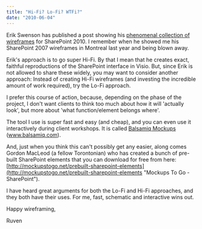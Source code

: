 ```yaml
---
title: "Hi-Fi? Lo-Fi? WTFi?"
date: "2010-06-04"
---
```


Erik Swenson has published a post showing his [phenomenal collection of wireframes](http://erikswenson.blogspot.com/2010/06/sharepoint-2010-ia-wireframe-toolkit.html "Erik Swenson's Blog") for SharePoint 2010. I remember when he showed me his SharePoint 2007 wireframes in Montreal last year and being blown away.

Erik's approach is to go super Hi-Fi. By that I mean that he creates exact, faithful reproductions of the SharePoint interface in Visio. But, since Erik is not allowed to share these widely, you may want to consider another approach: Instead of creating Hi-Fi wireframes (and investing the incredible amount of work required), try the Lo-Fi approach.

I prefer this course of action, because, depending on the phase of the project, I don't want clients to think too much about how it will 'actually look', but more about 'what function/element belongs where'.

The tool I use is super fast and easy (and cheap), and you can even use it interactively during client workshops. It is called [Balsamiq Mockups](http://balsamiq.com/ "Balsamiq Mockups") (www.balsamiq.com).

And, just when you think this can't possibly get any easier, along comes Gordon MacLeod (a fellow Torontonian) who has created a bunch of pre-built SharePoint elements that you can download for free from here: [http://mockupstogo.net/prebuilt-sharepoint-elements](http://mockupstogo.net/prebuilt-sharepoint-elements "Mockups To Go - SharePoint").

I have heard great arguments for both the Lo-Fi and Hi-Fi approaches, and they both have their uses. For me, fast, schematic and interactive wins out.

Happy wireframing,

Ruven
